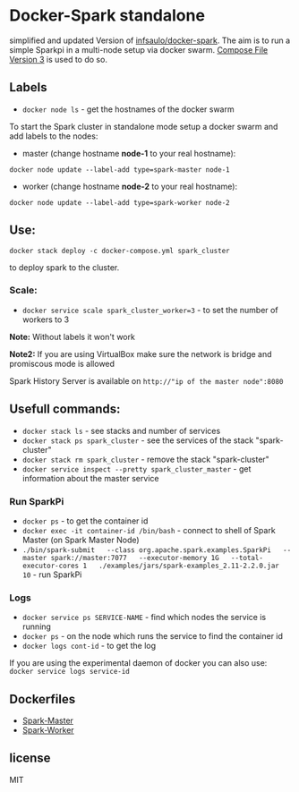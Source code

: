 
# Docker-Spark standalone

simplified and updated Version of [infsaulo/docker-spark](https://github.com/infsaulo/docker-spark).
The aim is to run a simple Sparkpi in a multi-node setup via docker swarm.
[Compose File Version 3](https://docs.docker.com/compose/compose-file/) is used to do so.

## Labels

- `docker node ls` - get the hostnames of the docker swarm

To start the Spark cluster in standalone mode setup a docker swarm and add labels to the nodes:

- master (change hostname **node-1** to your real hostname):

`docker node update --label-add type=spark-master node-1`

- worker (change hostname **node-2** to your real hostname):

`docker node update --label-add type=spark-worker node-2`

## Use:

`docker stack deploy -c docker-compose.yml spark_cluster`

to deploy spark to the cluster. 

### Scale:

- `docker service scale spark_cluster_worker=3` - to set the number of workers to 3

**Note:** Without labels it won't work

**Note2:** If you are using VirtualBox make sure the network is bridge and promiscous mode is allowed

Spark History Server is available on `http://"ip of the master node":8080`


## Usefull commands:

- `docker stack ls` - see stacks and number of services
- `docker stack ps spark_cluster` - see the services of the stack "spark-cluster"
- `docker stack rm spark_cluster` - remove the stack "spark-cluster"
- `docker service inspect --pretty spark_cluster_master` - get information about the master service

### Run SparkPi

- `docker ps` - to get the container id
- `docker exec -it container-id /bin/bash` - connect to shell of Spark Master (on Spark Master Node)
- `./bin/spark-submit   --class org.apache.spark.examples.SparkPi   --master spark://master:7077   --executor-memory 1G   --total-executor-cores 1   ./examples/jars/spark-examples_2.11-2.2.0.jar   10` - run SparkPi

### Logs
- `docker service ps SERVICE-NAME` - find which nodes the service is running
- `docker ps` - on the node which runs the service to find the container id
- `docker logs cont-id` - to get the log

If you are using the experimental daemon of docker you can also use: `docker service logs service-id`

## Dockerfiles

- [Spark-Master](https://github.com/Danny4927/docker-spark-master)
- [Spark-Worker](https://github.com/Danny4927/docker-spark-worker)

## license

MIT
